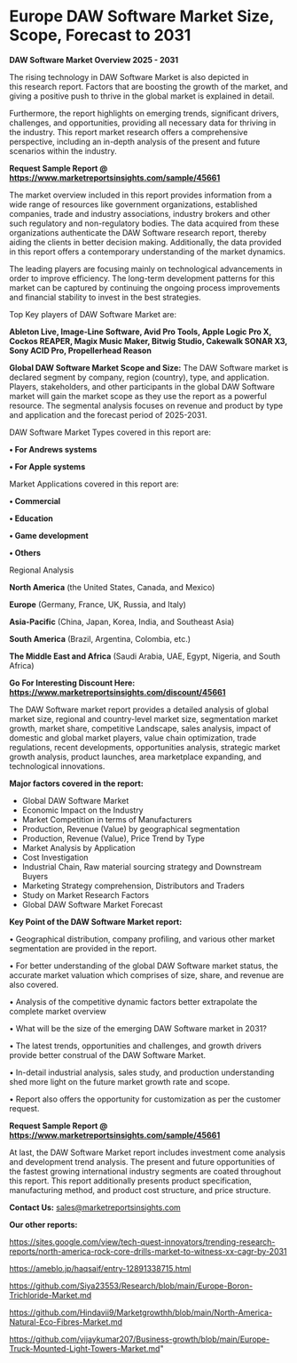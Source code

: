 # Europe DAW Software Market Size, Scope, Forecast to 2031

<Strong> DAW Software Market Overview 2025 - 2031</strong>

The rising technology in DAW Software Market is also depicted in this research report. Factors that are boosting the growth of the market, and giving a positive push to thrive in the global market is explained in detail.

Furthermore, the report highlights on emerging trends, significant drivers, challenges, and opportunities, providing all necessary data for thriving in the industry. This report market research offers a comprehensive perspective, including an in-depth analysis of the present and future scenarios within the industry.

<strong>Request Sample Report @ <a href=https://www.marketreportsinsights.com/sample/45661>https://www.marketreportsinsights.com/sample/45661</a></strong>

The market overview included in this report provides information from a wide range of resources like government organizations, established companies, trade and industry associations, industry brokers and other such regulatory and non-regulatory bodies. The data acquired from these organizations authenticate the DAW Software research report, thereby aiding the clients in better decision making. Additionally, the data provided in this report offers a contemporary understanding of the market dynamics.

The leading players are focusing mainly on technological advancements in order to improve efficiency. The long-term development patterns for this market can be captured by continuing the ongoing process improvements and financial stability to invest in the best strategies.

Top Key players of DAW Software Market are:

<strong>Ableton Live, Image-Line Software, Avid Pro Tools, Apple Logic Pro X, Cockos REAPER, Magix Music Maker, Bitwig Studio, Cakewalk SONAR X3, Sony ACID Pro, Propellerhead Reason</strong>

<strong><b>Global DAW Software Market Scope and Size:</b></strong>
The DAW Software market is declared segment by company, region (country), type, and application. Players, stakeholders, and other participants in the global DAW Software market will gain the market scope as they use the report as a powerful resource. The segmental analysis focuses on revenue and product by type and application and the forecast period of 2025-2031.

DAW Software Market Types covered in this report are:

<strong>•  For Andrews systems

•  For Apple systems</strong>

Market Applications covered in this report are:

<strong>•  Commercial

•  Education

•  Game development

•  Others</strong> 

Regional Analysis

<strong>North America</strong> (the United States, Canada, and Mexico)

<strong>Europe</strong> (Germany, France, UK, Russia, and Italy)

<strong>Asia-Pacific</strong> (China, Japan, Korea, India, and Southeast Asia)

<strong>South America</strong> (Brazil, Argentina, Colombia, etc.)

<strong>The Middle East and Africa</strong> (Saudi Arabia, UAE, Egypt, Nigeria, and South Africa)

<strong>Go For Interesting Discount Here: <a href=https://www.marketreportsinsights.com/discount/45661>https://www.marketreportsinsights.com/discount/45661</a></strong>

The DAW Software market report provides a detailed analysis of global market size, regional and country-level market size, segmentation market growth, market share, competitive Landscape, sales analysis, impact of domestic and global market players, value chain optimization, trade regulations, recent developments, opportunities analysis, strategic market growth analysis, product launches, area marketplace expanding, and technological innovations.

<strong><b>Major factors covered in the report:</b></strong>
<ul>
  <li>Global DAW Software Market </li>
  <li>Economic Impact on the Industry</li>
  <li>Market Competition in terms of Manufacturers</li>
  <li>Production, Revenue (Value) by geographical segmentation</li>
  <li>Production, Revenue (Value), Price Trend by Type</li>
  <li>Market Analysis by Application</li>
  <li>Cost Investigation</li>
  <li>Industrial Chain, Raw material sourcing strategy and Downstream Buyers</li>
  <li>Marketing Strategy comprehension, Distributors and Traders</li>
  <li>Study on Market Research Factors</li>
  <li>Global DAW Software Market Forecast</li>
</ul>

<strong><b>Key Point of the DAW Software Market report:</b></strong>

• Geographical distribution, company profiling, and various other market segmentation are provided in the report.

• For better understanding of the global DAW Software market status, the accurate market valuation which comprises of size, share, and revenue are also covered.

• Analysis of the competitive dynamic factors better extrapolate the complete market overview

• What will be the size of the emerging DAW Software market in 2031?

• The latest trends, opportunities and challenges, and growth drivers provide better construal of the DAW Software Market.

• In-detail industrial analysis, sales study, and production understanding shed more light on the future market growth rate and scope.

• Report also offers the opportunity for customization as per the customer request.

<strong>Request Sample Report @ <a href=https://www.marketreportsinsights.com/sample/45661>https://www.marketreportsinsights.com/sample/45661</a></strong>

At last, the DAW Software Market report includes investment come analysis and development trend analysis. The present and future opportunities of the fastest growing international industry segments are coated throughout this report. This report additionally presents product specification, manufacturing method, and product cost structure, and price structure.

<strong>Contact Us:</strong>
sales@marketreportsinsights.com

<strong>Our other reports:</strong>

<a href=https://sites.google.com/view/tech-quest-innovators/trending-research-reports/north-america-rock-core-drills-market-to-witness-xx-cagr-by-2031>https://sites.google.com/view/tech-quest-innovators/trending-research-reports/north-america-rock-core-drills-market-to-witness-xx-cagr-by-2031</a>

<a href=https://ameblo.jp/haqsaif/entry-12891338715.html>https://ameblo.jp/haqsaif/entry-12891338715.html</a>

<a href=https://github.com/Siya23553/Research/blob/main/Europe-Boron-Trichloride-Market.md>https://github.com/Siya23553/Research/blob/main/Europe-Boron-Trichloride-Market.md</a>

<a href=https://github.com/Hindavii9/Marketgrowthh/blob/main/North-America-Natural-Eco-Fibres-Market.md>https://github.com/Hindavii9/Marketgrowthh/blob/main/North-America-Natural-Eco-Fibres-Market.md</a>

<a href=https://github.com/vijaykumar207/Business-growth/blob/main/Europe-Truck-Mounted-Light-Towers-Market.md>https://github.com/vijaykumar207/Business-growth/blob/main/Europe-Truck-Mounted-Light-Towers-Market.md</a>"
